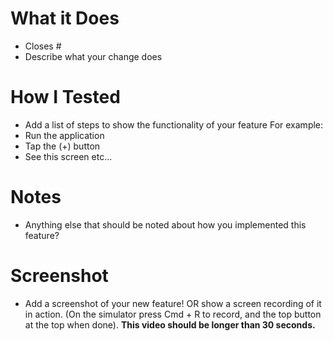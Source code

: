 # What it Does
* Closes #
* Describe what your change does

# How I Tested
* Add a list of steps to show the functionality of your feature
For example:
* Run the application
* Tap the (+) button
* See this screen
etc...

# Notes
* Anything else that should be noted about how you implemented this feature?

# Screenshot
* Add a screenshot of your new feature! OR show a screen recording of it in action. (On the simulator press Cmd + R to record, and the top button at the top when done). **This video should be longer than 30 seconds.**
